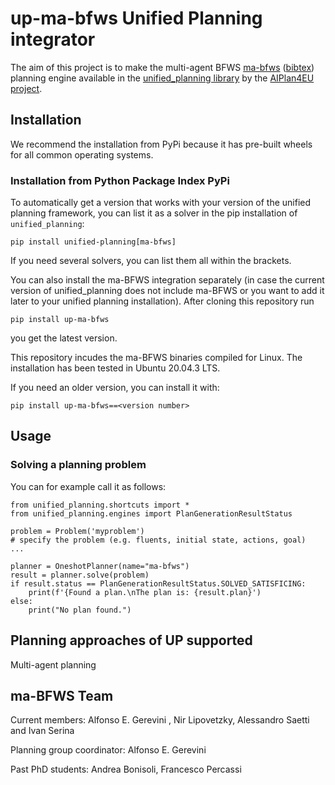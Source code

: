 # up-ma-bfws  Unified Planning integrator

The aim of this project is to make the multi-agent BFWS [ma-bfws](https://dl.acm.org/doi/abs/10.1016/j.artint.2023.103883) ([bibtex](https://github.com/aiplan4eu/up-ma-bfws/blob/master/ma-bfws.bib))
planning engine available in the [unified_planning
library](https://github.com/aiplan4eu/unified-planning) by the
[AIPlan4EU project](https://www.aiplan4eu-project.eu/).


## Installation

We recommend the installation from PyPi because it has pre-built wheels for all common operating systems.

### Installation from Python Package Index PyPi

To automatically get a version that works with your version of the unified planning framework, you can list it as a solver in the pip installation of ```unified_planning```:

```
pip install unified-planning[ma-bfws]
```

If you need several solvers, you can list them all within the brackets.

You can also install the ma-BFWS integration separately (in case the current version of unified_planning does not include ma-BFWS or you want to add it later to your unified planning installation). After cloning this repository run

```pip install up-ma-bfws```

you get the latest version. 

This repository incudes the ma-BFWS binaries compiled for Linux. The installation has been tested in Ubuntu 20.04.3 LTS.

If you need an older version, you can install it with:

```
pip install up-ma-bfws==<version number>
```
## Usage

### Solving a planning problem

You can for example call it as follows:

```
from unified_planning.shortcuts import *
from unified_planning.engines import PlanGenerationResultStatus

problem = Problem('myproblem')
# specify the problem (e.g. fluents, initial state, actions, goal)
...

planner = OneshotPlanner(name="ma-bfws")
result = planner.solve(problem)
if result.status == PlanGenerationResultStatus.SOLVED_SATISFICING:
    print(f'{Found a plan.\nThe plan is: {result.plan}')
else:
    print("No plan found.")
```

## Planning approaches of UP supported
Multi-agent planning

## ma-BFWS Team
Current members: Alfonso E. Gerevini , Nir Lipovetzky, Alessandro Saetti and Ivan Serina

Planning group coordinator: Alfonso E. Gerevini

Past PhD students: Andrea Bonisoli, Francesco Percassi
